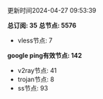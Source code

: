 更新时间2024-04-27 09:53:39

**总订阅: 35**
**总节点: 5576**
- vless节点: 7

**google ping有效节点: 142**
- v2ray节点: 41
- trojan节点: 8
- ss节点: 93
